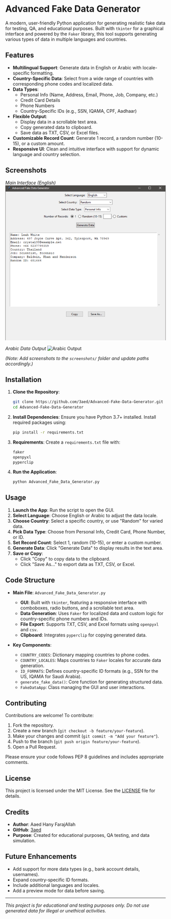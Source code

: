 # Advanced Fake Data Generator

A modern, user-friendly Python application for generating realistic fake data for testing, QA, and educational purposes. Built with `tkinter` for a graphical interface and powered by the `Faker` library, this tool supports generating various types of data in multiple languages and countries.

## Features

- **Multilingual Support**: Generate data in English or Arabic with locale-specific formatting.
- **Country-Specific Data**: Select from a wide range of countries with corresponding phone codes and localized data.
- **Data Types**:
  - Personal Info (Name, Address, Email, Phone, Job, Company, etc.)
  - Credit Card Details
  - Phone Numbers
  - Country-Specific IDs (e.g., SSN, IQAMA, CPF, Aadhaar)
- **Flexible Output**:
  - Display data in a scrollable text area.
  - Copy generated data to clipboard.
  - Save data as TXT, CSV, or Excel files.
- **Customizable Record Count**: Generate 1 record, a random number (10-15), or a custom amount.
- **Responsive UI**: Clean and intuitive interface with support for dynamic language and country selection.

## Screenshots

*Main Interface (English)*
![Main Interface](screenshots/main_interface_en.png)

*Arabic Data Output*
![Arabic Output](screenshots/arabic_output.png)

*(Note: Add screenshots to the `screenshots/` folder and update paths accordingly.)*

## Installation

1. **Clone the Repository**:
   ```bash
   git clone https://github.com/3aed/Advanced-Fake-Data-Generator.git
   cd Advanced-Fake-Data-Generator
   ```

2. **Install Dependencies**:
   Ensure you have Python 3.7+ installed. Install required packages using:
   ```bash
   pip install -r requirements.txt
   ```

3. **Requirements**:
   Create a `requirements.txt` file with:
   ```
   faker
   openpyxl
   pyperclip
   ```

4. **Run the Application**:
   ```bash
   python Advanced_Fake_Data_Generator.py
   ```

## Usage

1. **Launch the App**: Run the script to open the GUI.
2. **Select Language**: Choose English or Arabic to adjust the data locale.
3. **Choose Country**: Select a specific country, or use "Random" for varied data.
4. **Pick Data Type**: Choose from Personal Info, Credit Card, Phone Number, or ID.
5. **Set Record Count**: Select 1, random (10-15), or enter a custom number.
6. **Generate Data**: Click "Generate Data" to display results in the text area.
7. **Save or Copy**:
   - Click "Copy" to copy data to the clipboard.
   - Click "Save As..." to export data as TXT, CSV, or Excel.

## Code Structure

- **Main File**: `Advanced_Fake_Data_Generator.py`
  - **GUI**: Built with `tkinter`, featuring a responsive interface with comboboxes, radio buttons, and a scrollable text area.
  - **Data Generation**: Uses `Faker` for localized data and custom logic for country-specific phone numbers and IDs.
  - **File Export**: Supports TXT, CSV, and Excel formats using `openpyxl` and `csv`.
  - **Clipboard**: Integrates `pyperclip` for copying generated data.

- **Key Components**:
  - `COUNTRY_CODES`: Dictionary mapping countries to phone codes.
  - `COUNTRY_LOCALES`: Maps countries to `Faker` locales for accurate data generation.
  - `ID_FORMATS`: Defines country-specific ID formats (e.g., SSN for the US, IQAMA for Saudi Arabia).
  - `generate_fake_data()`: Core function for generating structured data.
  - `FakeDataApp`: Class managing the GUI and user interactions.

## Contributing

Contributions are welcome! To contribute:

1. Fork the repository.
2. Create a new branch (`git checkout -b feature/your-feature`).
3. Make your changes and commit (`git commit -m "Add your feature"`).
4. Push to the branch (`git push origin feature/your-feature`).
5. Open a Pull Request.

Please ensure your code follows PEP 8 guidelines and includes appropriate comments.

## License

This project is licensed under the MIT License. See the [LICENSE](LICENSE) file for details.

## Credits

- **Author**: Aaed Hany FarajAllah
- **GitHub**: [3aed](https://github.com/3aed)
- **Purpose**: Created for educational purposes, QA testing, and data simulation.

## Future Enhancements

- Add support for more data types (e.g., bank account details, usernames).
- Expand country-specific ID formats.
- Include additional languages and locales.
- Add a preview mode for data before saving.

---

*This project is for educational and testing purposes only. Do not use generated data for illegal or unethical activities.*